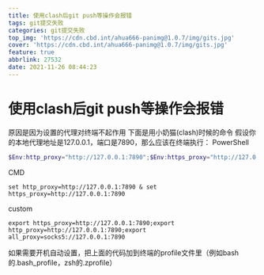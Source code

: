 ```yaml
---
title: 使用clash后git push等操作会报错
tags: git提交失败
categories: git提交失败
top_img: 'https://cdn.cbd.int/ahua666-panimg@1.0.7/img/gits.jpg'
cover: 'https://cdn.cbd.int/ahua666-panimg@1.0.7/img/gits.jpg'
feature: true
abbrlink: 27532
date: 2021-11-26 08:44:23
---
```

# 使用clash后git push等操作会报错
原因是因为设置的代理对终端不起作用 
下面是用小奶猫(clash)时候的命令 假设你的本地代理地址是127.0.0.1，端口是7890，那么应该在终端执行：
PowerShell
```PowerShell
$Env:http_proxy="http://127.0.0.1:7890";$Env:https_proxy="http://127.0.0.1:7890"
```
CMD
```CMD
set http_proxy=http://127.0.0.1:7890 & set https_proxy=http://127.0.0.1:7890
```
custom
```custom
export https_proxy=http://127.0.0.1:7890;export http_proxy=http://127.0.0.1:7890;export all_proxy=socks5://127.0.0.1:7890
```
如果需要开机自动设置，把上面的代码加到终端的profile文件里（例如bash的.bash_profile，zsh的.zprofile）
